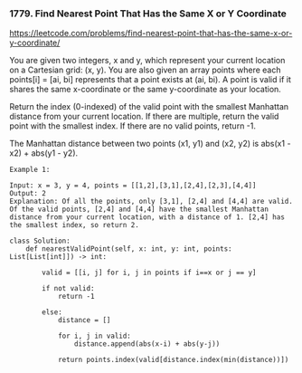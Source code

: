### 1779. Find Nearest Point That Has the Same X or Y Coordinate

https://leetcode.com/problems/find-nearest-point-that-has-the-same-x-or-y-coordinate/

You are given two integers, x and y, which represent your current location on a Cartesian grid: (x, y). You are also given an array points where each points[i] = [ai, bi] represents that a point exists at (ai, bi). A point is valid if it shares the same x-coordinate or the same y-coordinate as your location.

Return the index (0-indexed) of the valid point with the smallest Manhattan distance from your current location. If there are multiple, return the valid point with the smallest index. If there are no valid points, return -1.

The Manhattan distance between two points (x1, y1) and (x2, y2) is abs(x1 - x2) + abs(y1 - y2).

```
Example 1:

Input: x = 3, y = 4, points = [[1,2],[3,1],[2,4],[2,3],[4,4]]
Output: 2
Explanation: Of all the points, only [3,1], [2,4] and [4,4] are valid. Of the valid points, [2,4] and [4,4] have the smallest Manhattan distance from your current location, with a distance of 1. [2,4] has the smallest index, so return 2.
```

```
class Solution:
    def nearestValidPoint(self, x: int, y: int, points: List[List[int]]) -> int:
        
        valid = [[i, j] for i, j in points if i==x or j == y] 
        
        if not valid:
            return -1
        
        else:
            distance = []

            for i, j in valid:
                distance.append(abs(x-i) + abs(y-j))

            return points.index(valid[distance.index(min(distance))])
```
